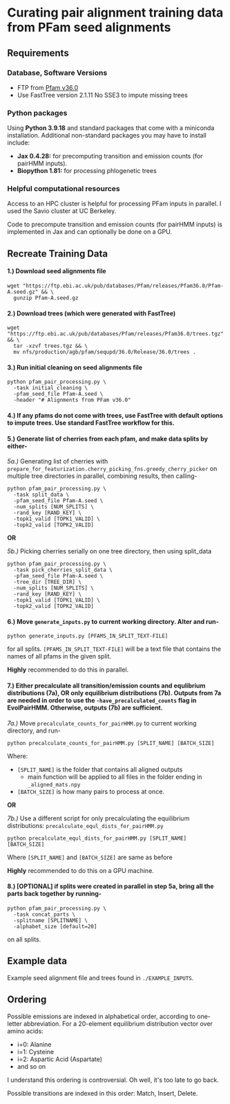 # Curating pair alignment training data from PFam seed alignments
## Requirements
### Database, Software Versions
- FTP from [Pfam v36.0](https://ftp.ebi.ac.uk/pub/databases/Pfam/releases/Pfam36.0/)  
- Use FastTree version 2.1.11 No SSE3 to impute missing trees 

### Python packages
Using **Python 3.9.18** and standard packages that come with a miniconda installation. Additional non-standard packages you may have to install include:  

- **Jax 0.4.28:** for precomputing transition and emission counts (for pairHMM inputs).
- **Biopython 1.81:** for processing phlogenetic trees  

### Helpful computational resources
Access to an HPC cluster is helpful for processing PFam inputs in parallel. I used the Savio cluster at UC Berkeley.  

Code to precompute transition and emission counts (for pairHMM inputs) is implemented in Jax and can optionally be done on a GPU.


## Recreate Training Data
#### 1.) Download seed alignments file
```
wget "https://ftp.ebi.ac.uk/pub/databases/Pfam/releases/Pfam36.0/Pfam-A.seed.gz" && \
  gunzip Pfam-A.seed.gz
```

#### 2.) Download trees (which were generated with FastTree)
```
wget "https://ftp.ebi.ac.uk/pub/databases/Pfam/releases/Pfam36.0/trees.tgz" && \
  tar -xzvf trees.tgz && \
  mv nfs/production/agb/pfam/sequpd/36.0/Release/36.0/trees .
```

#### 3.) Run initial cleaning on seed alignments file
```
python pfam_pair_processing.py \
  -task initial_cleaning \
  -pfam_seed_file Pfam-A.seed \
  -header "# Alignments from PFam v36.0" 
```

#### 4.) If any pfams do not come with trees, use FastTree with default options to impute trees. Use standard FastTree workflow for this.

#### 5.) Generate list of cherries from each pfam, and make data splits by either-
    
*5a.)* Generating list of cherries with `prepare_for_featurization.cherry_picking_fns.greedy_cherry_picker` on multiple tree directories in parallel, combining results, then calling-
```
python pfam_pair_processing.py \
  -task split_data \
  -pfam_seed_file Pfam-A.seed \
  -num_splits [NUM_SPLITS] \
  -rand_key [RAND_KEY] \
  -topk1_valid [TOPK1_VALID] \
  -topk2_valid [TOPK2_VALID]
```
**OR**  
  
*5b.)* Picking cherries serially on one tree directory, then using split_data
```
python pfam_pair_processing.py \
  -task pick_cherries_split_data \
  -pfam_seed_file Pfam-A.seed \
  -tree_dir [TREE_DIR] \
  -num_splits [NUM_SPLITS] \
  -rand_key [RAND_KEY] \
  -topk1_valid [TOPK1_VALID] \
  -topk2_valid [TOPK2_VALID]
```
#### 6.) Move `generate_inputs.py` to current working directory. Alter and run- 

```
python generate_inputs.py [PFAMS_IN_SPLIT_TEXT-FILE]
```

 for all splits. `[PFAMS_IN_SPLIT_TEXT-FILE]` will be a text file that contains the names of all pfams in the given split.  

**Highly** recommended to do this in parallel.

#### 7.) Either precalculate all transition/emission counts and equlibrium distributions (7a), OR only equilibrium distributions (7b). Outputs from 7a are needed in order to use the `-have_precalculated_counts` flag in EvolPairHMM. Otherwise, outputs (7b) are sufficient.

*7a.)* Move `precalculate_counts_for_pairHMM.py` to current working directory, and run-
```
python precalculate_counts_for_pairHMM.py [SPLIT_NAME] [BATCH_SIZE]
```
Where:
  - `[SPLIT_NAME]` is the folder that contains all aligned outputs
    - main function will be applied to all files in the folder ending in `_aligned_mats.npy`
  - `[BATCH_SIZE]` is how many pairs to process at once.  

**OR**  

*7b.)* Use a different script for only precalculating the equilibrium distributions: `precalculate_equl_dists_for_pairHMM.py`

```
python precalculate_equl_dists_for_pairHMM.py [SPLIT_NAME] [BATCH_SIZE]
```
Where `[SPLIT_NAME]` and `[BATCH_SIZE]` are same as before

**Highly** recommended to do this on a GPU machine.  

#### 8.) [OPTIONAL] if splits were created in parallel in step 5a, bring all the parts back together by running-
```
python pfam_pair_processing.py \
  -task concat_parts \
  -splitname [SPLITNAME] \
  -alphabet_size [default=20]
```
on all splits.


## Example data
Example seed alignment file and trees found in `./EXAMPLE_INPUTS`. 

## Ordering
Possible emissions are indexed in alphabetical order, according to one-letter abbreviation. For a 20-element equilibrium distribution vector over amino acids:
- i=0: Alanine
- i=1: Cysteine
- i=2: Aspartic Acid (Aspartate)
- and so on

I understand this ordering is controversial. Oh well, it's too late to go back.  

Possible transitions are indexed in this order: Match, Insert, Delete.

